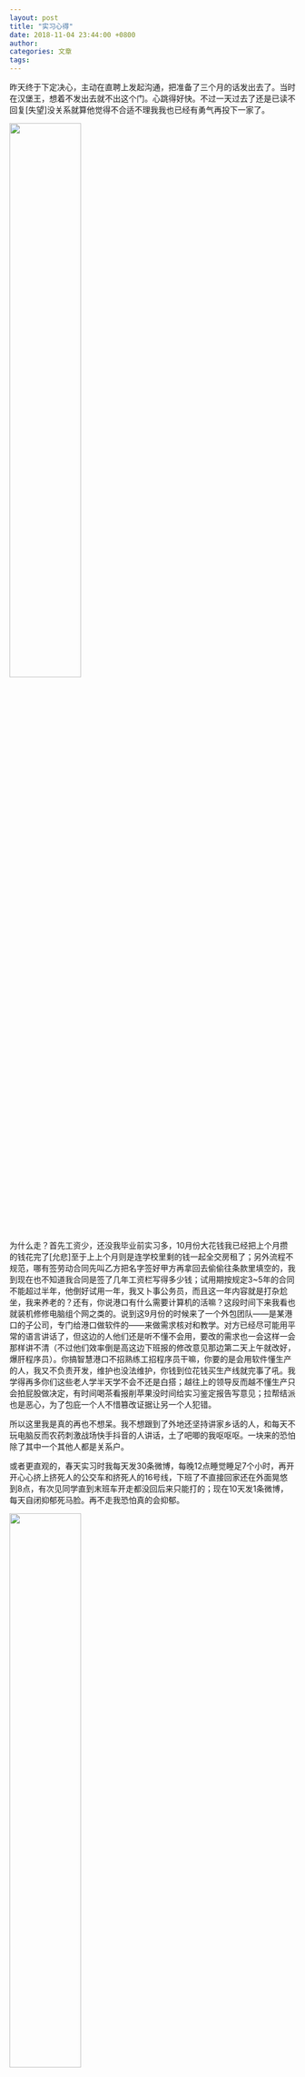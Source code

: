 ```yaml
---
layout: post
title: "实习心得"
date: 2018-11-04 23:44:00 +0800
author:
categories: 文章
tags:
---
```


昨天终于下定决心，主动在直聘上发起沟通，把准备了三个月的话发出去了。当时在汉堡王，想着不发出去就不出这个门。心跳得好快。不过一天过去了还是已读不回复[失望]没关系就算他觉得不合适不理我我也已经有勇气再投下一家了。

<a href="https://i.imgur.com/J0aKVfW.jpg"><img src="https://i.imgur.com/J0aKVfWl.jpg" style="width: 50%;height: 50%;" /></a>

为什么走？首先工资少，还没我毕业前实习多，10月份大花钱我已经把上个月攒的钱花完了[允悲]至于上上个月则是连学校里剩的钱一起全交房租了；另外流程不规范，哪有签劳动合同先叫乙方把名字签好甲方再拿回去偷偷往条款里填空的，我到现在也不知道我合同是签了几年工资栏写得多少钱；试用期按规定3~5年的合同不能超过半年，他倒好试用一年，我又卜事公务员，而且这一年内容就是打杂尬坐，我来养老的？还有，你说港口有什么需要计算机的活嘛？这段时间下来我看也就装机修修电脑组个网之类的。说到这9月份的时候来了一个外包团队——是某港口的子公司，专门给港口做软件的——来做需求核对和教学。对方已经尽可能用平常的语言讲话了，但这边的人他们还是听不懂不会用，要改的需求也一会这样一会那样讲不清（不过他们效率倒是高这边下班报的修改意见那边第二天上午就改好，爆肝程序员）。你搞智慧港口不招熟练工招程序员干嘛，你要的是会用软件懂生产的人，我又不负责开发，维护也没法维护，你钱到位花钱买生产线就完事了吼。我学得再多你们这些老人学半天学不会不还是白搭；越往上的领导反而越不懂生产只会拍屁股做决定，有时间喝茶看报削苹果没时间给实习鉴定报告写意见；拉帮结派也是恶心，为了包庇一个人不惜篡改证据让另一个人犯错。

所以这里我是真的再也不想呆。我不想跟到了外地还坚持讲家乡话的人，和每天不玩电脑反而农药刺激战场快手抖音的人讲话，土了吧唧的我呕呕呕。一块来的恐怕除了其中一个其他人都是关系户。

或者更直观的，春天实习时我每天发30条微博，每晚12点睡觉睡足7个小时，再开开心心挤上挤死人的公交车和挤死人的16号线，下班了不直接回家还在外面晃悠到8点，有次见同学直到末班车开走都没回后来只能打的；现在10天发1条微博，每天自闭抑郁死马脸。再不走我恐怕真的会抑郁。

<a href="https://i.imgur.com/LSaFg4T.jpg"><img src="https://i.imgur.com/LSaFg4Tl.jpg" style="width: 50%;height: 50%;" /></a>
